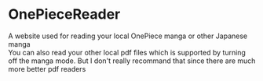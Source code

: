 # OnePieceReader

A website used for reading your local OnePiece manga or other Japanese manga <br/>
You can also read your other local pdf files which is supported by turning off the manga mode. But I don't really recommand that since there are much more better pdf readers 

